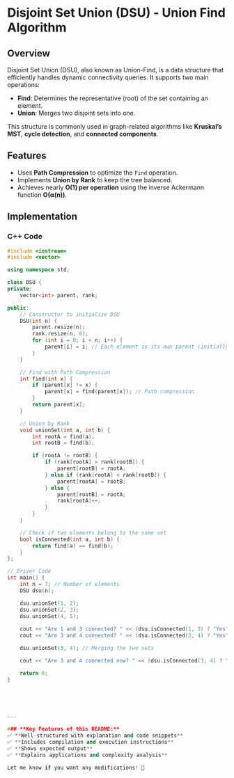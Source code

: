 # Disjoint Set Union (DSU) - Union Find Algorithm

## Overview
Disjoint Set Union (DSU), also known as Union-Find, is a data structure that efficiently handles dynamic connectivity queries. It supports two main operations:

- **Find**: Determines the representative (root) of the set containing an element.
- **Union**: Merges two disjoint sets into one.

This structure is commonly used in graph-related algorithms like **Kruskal’s MST**, **cycle detection**, and **connected components**.

## Features
- Uses **Path Compression** to optimize the `Find` operation.
- Implements **Union by Rank** to keep the tree balanced.
- Achieves nearly **O(1) per operation** using the inverse Ackermann function **O(α(n))**.

## Implementation

### **C++ Code**
```cpp
#include <iostream>
#include <vector>

using namespace std;

class DSU {
private:
    vector<int> parent, rank;

public:
    // Constructor to initialize DSU
    DSU(int n) {
        parent.resize(n);
        rank.resize(n, 0);
        for (int i = 0; i < n; i++) {
            parent[i] = i; // Each element is its own parent (initially)
        }
    }

    // Find with Path Compression
    int find(int x) {
        if (parent[x] != x) {
            parent[x] = find(parent[x]); // Path compression
        }
        return parent[x];
    }

    // Union by Rank
    void unionSet(int a, int b) {
        int rootA = find(a);
        int rootB = find(b);

        if (rootA != rootB) {
            if (rank[rootA] > rank[rootB]) {
                parent[rootB] = rootA;
            } else if (rank[rootA] < rank[rootB]) {
                parent[rootA] = rootB;
            } else {
                parent[rootB] = rootA;
                rank[rootA]++;
            }
        }
    }

    // Check if two elements belong to the same set
    bool isConnected(int a, int b) {
        return find(a) == find(b);
    }
};

// Driver Code
int main() {
    int n = 7; // Number of elements
    DSU dsu(n);

    dsu.unionSet(1, 2);
    dsu.unionSet(2, 3);
    dsu.unionSet(4, 5);
    
    cout << "Are 1 and 3 connected? " << (dsu.isConnected(1, 3) ? "Yes" : "No") << endl;
    cout << "Are 3 and 4 connected? " << (dsu.isConnected(3, 4) ? "Yes" : "No") << endl;

    dsu.unionSet(3, 4); // Merging the two sets

    cout << "Are 3 and 4 connected now? " << (dsu.isConnected(3, 4) ? "Yes" : "No") << endl;

    return 0;
}





---

### **Key Features of this README:**
✅ **Well-structured with explanation and code snippets**  
✅ **Includes compilation and execution instructions**  
✅ **Shows expected output**  
✅ **Explains applications and complexity analysis**  

Let me know if you want any modifications! 🚀

